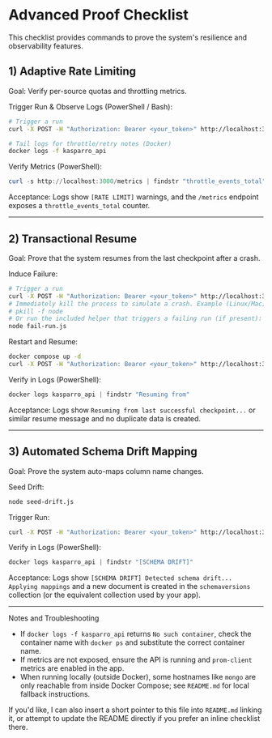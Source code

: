 # Advanced Proof Checklist

This checklist provides commands to prove the system's resilience and observability features.

## 1) Adaptive Rate Limiting

Goal: Verify per-source quotas and throttling metrics.

Trigger Run & Observe Logs (PowerShell / Bash):

```bash
# Trigger a run
curl -X POST -H "Authorization: Bearer <your_token>" http://localhost:3000/api/refresh

# Tail logs for throttle/retry notes (Docker)
docker logs -f kasparro_api
```

Verify Metrics (PowerShell):

```powershell
curl -s http://localhost:3000/metrics | findstr "throttle_events_total"
```

Acceptance: Logs show `[RATE LIMIT]` warnings, and the `/metrics` endpoint exposes a `throttle_events_total` counter.

---

## 2) Transactional Resume

Goal: Prove that the system resumes from the last checkpoint after a crash.

Induce Failure:

```bash
# Trigger a run
curl -X POST -H "Authorization: Bearer <your_token>" http://localhost:3000/api/refresh
# Immediately kill the process to simulate a crash. Example (Linux/Mac):
# pkill -f node
# Or run the included helper that triggers a failing run (if present):
node fail-run.js
```

Restart and Resume:

```bash
docker compose up -d
curl -X POST -H "Authorization: Bearer <your_token>" http://localhost:3000/api/refresh
```

Verify in Logs (PowerShell):

```powershell
docker logs kasparro_api | findstr "Resuming from"
```

Acceptance: Logs show `Resuming from last successful checkpoint...` or similar resume message and no duplicate data is created.

---

## 3) Automated Schema Drift Mapping

Goal: Prove the system auto-maps column name changes.

Seed Drift:

```bash
node seed-drift.js
```

Trigger Run:

```bash
curl -X POST -H "Authorization: Bearer <your_token>" http://localhost:3000/api/refresh
```

Verify in Logs (PowerShell):

```powershell
docker logs kasparro_api | findstr "[SCHEMA DRIFT]"
```

Acceptance: Logs show `[SCHEMA DRIFT] Detected schema drift... Applying mappings` and a new document is created in the `schemaversions` collection (or the equivalent collection used by your app).

---

Notes and Troubleshooting

- If `docker logs -f kasparro_api` returns `No such container`, check the container name with `docker ps` and substitute the correct container name.
- If metrics are not exposed, ensure the API is running and `prom-client` metrics are enabled in the app.
- When running locally (outside Docker), some hostnames like `mongo` are only reachable from inside Docker Compose; see `README.md` for local fallback instructions.

If you'd like, I can also insert a short pointer to this file into `README.md` linking it, or attempt to update the README directly if you prefer an inline checklist there.
